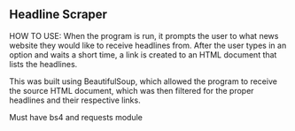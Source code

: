 ## Headline Scraper

HOW TO USE:
When the program is run, it prompts the user to what news website they would like to receive headlines from. After the user types in an option and waits a short time, a link is created to an HTML document that lists the headlines.

This was built using BeautifulSoup, which allowed the program to receive the source HTML document, which was then filtered for the proper headlines and their respective links. 

Must have bs4 and requests module
